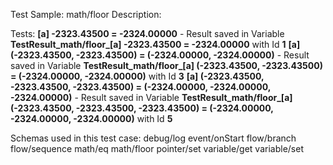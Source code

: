 Test Sample: math/floor
Description: 

Tests:
	**[a] -2323.43500 = -2324.00000** - Result saved in Variable **TestResult_math/floor_[a] -2323.43500 = -2324.00000** with Id **1**
	**[a] (-2323.43500, -2323.43500) = (-2324.00000, -2324.00000)** - Result saved in Variable **TestResult_math/floor_[a] (-2323.43500, -2323.43500) = (-2324.00000, -2324.00000)** with Id **3**
	**[a] (-2323.43500, -2323.43500, -2323.43500) = (-2324.00000, -2324.00000, -2324.00000)** - Result saved in Variable **TestResult_math/floor_[a] (-2323.43500, -2323.43500, -2323.43500) = (-2324.00000, -2324.00000, -2324.00000)** with Id **5**

Schemas used in this test case:
	debug/log
	event/onStart
	flow/branch
	flow/sequence
	math/eq
	math/floor
	pointer/set
	variable/get
	variable/set
